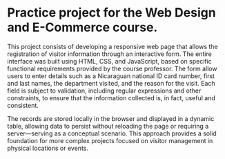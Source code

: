# Practice project for the Web Design and E-Commerce course.

This project consists of developing a responsive web page that allows the registration of visitor information through an interactive form. The entire interface was built using HTML, CSS, and JavaScript, based on specific functional requirements provided by the course professor. The form allow users to enter details such as a Nicaraguan national ID card number, first and last names, the department visited, and the reason for the visit. Each field is subject to validation, including regular expressions and other constraints, to ensure that the information collected is, in fact, useful and consistent.

The records are stored locally in the browser and displayed in a dynamic table, allowing data to persist without reloading the page or requiring a server—serving as a conceptual scenario. This approach provides a solid foundation for more complex projects focused on visitor management in physical locations or events.
